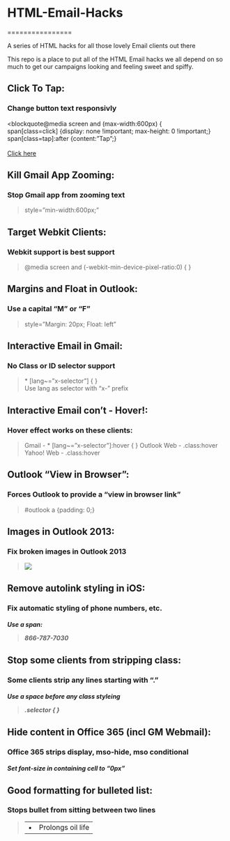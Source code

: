 <h1> HTML-Email-Hacks </h1>
================

<p>A series of HTML hacks for all those lovely Email clients out there

This repo is a place to put all of the HTML Email hacks we all depend on so much to get our campaigns looking and feeling sweet and spiffy. </p>

<h2>Click To Tap:</h2>
<h3>   Change button text responsivly</h3>
	
<blockquote@media screen and (max-width:600px) {<br>
span[class=click] {display: none !important; max-height: 0 !important;}<br>
span[class=tap]:after {content:”Tap”;}<br>
<br>
<a href=”#”><span class=”tap”><span class=”click”>Click</span></span> here</a></blockquote>
  
<h2>Kill Gmail App Zooming:</h2>
<h3>	  Stop Gmail app from zooming text</h3>
	  
<blockquote>style=”min-width:600px;”</blockquote>
	 
<h2>Target Webkit Clients:</h2>
<h3>	  Webkit support is best support</h3>
	  
<blockquote>@media screen and (-webkit-min-device-pixel-ratio:0) { }</blockquote>
  
<h2>Margins and Float in Outlook:</h2>
<h3>	  Use a capital “M” or “F”</h3>
	  
<blockquote>style=”Margin: 20px; Float: left”</blockquote>

<h2>Interactive Email in Gmail:</h2>
<h3> 	No Class or ID selector support</h3>

<blockquote>* [lang~=”x-selector”] { }
<div lang=”x-selector”>
Use lang as selector with “x-” prefix</blockquote>

<h2>Interactive Email con’t - Hover!:</h2>
<h3>   Hover effect works on these clients:</h3>

<blockquote>Gmail - * [lang~=”x-selector”]:hover { }
Outlook Web - .class:hover
Yahoo! Web - .class:hover</blockquote>

<h2>Outlook “View in Browser”:</h2>
<h3> 	Forces Outlook to provide a “view in browser link”</h3>

<blockquote>#outlook a {padding: 0;}</blockquote>

<h2>Images in Outlook 2013:</h2>
<h3> 	Fix broken images in Outlook 2013</h3>

<blockquote><td style=”line-height: 13px;”>
	 <img src=”img.jpg”>
</td></blockquote>

<h2>Remove autolink styling in iOS:</h2>
<h3> 	Fix automatic styling of phone numbers, etc.</h3>

<h5>Use a span:
<blockquote><span class=”appleLinksBlack”>866-787-7030</span></blockquote>

<h2>Stop some clients from stripping class:</h2>
<h3> 	Some clients strip any lines starting with “.”</h3>

<h5>Use a space before any class styleing
<blockquote> .selector { }</blockquote>

<h2>Hide content in Office 365 (incl GM Webmail):</h2>
<h3> 	Office 365 strips display, mso-hide, mso conditional</h3>

<h5>Set font-size in containing cell to “0px”
<blockquote><td style=”font-size: 0px; display: none;></blockquote>

<h2>Good formatting for bulleted list:</h2>
<h3> 	Stops bullet from sitting between two lines</h3>

<blockquote><table>
	<tr>
		<td valign=”top”>&bull;</td>
		<td>Prolongs oil life</td>
	</tr>
</table></blockquote>
